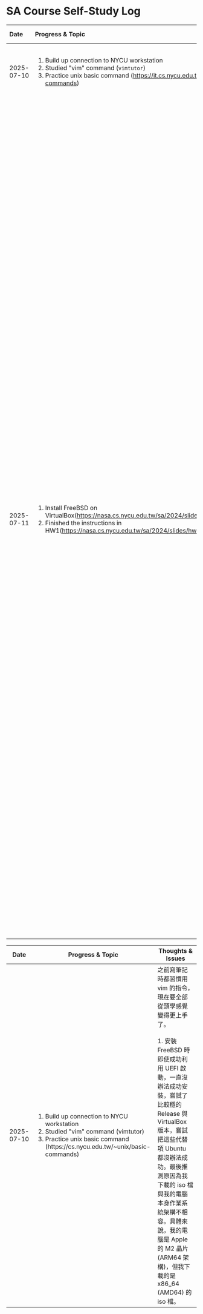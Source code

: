 # SA Course Self-Study Log

| Date| Progress & Topic| HackMD Link| Thoughts & Issues|
| :--- | :--- | :--- | :--- |
| 2025-07-10 |<ol><li> Build up connection to NYCU workstation<br><li>Studied "vim" command (`vimtutor`)<br><li>Practice unix basic command (https://it.cs.nycu.edu.tw/unix-basic-commands)</li> | <ol><li>[Unix 指令](https://hackmd.io/UhlqyrsbRDuQil3DDhtW0g)<br><li>[vimtutor](https://hackmd.io/XbgWnIVKTAqq-djge6OCgA)</li>| 之前就有學過一點點 vim 的指令。現在更全面性地整理與學習覺得更加上手了☺️  |  
| 2025-07-11 |<ol><li> Install FreeBSD on VirtualBox(https://nasa.cs.nycu.edu.tw/sa/2024/slides/01_Install_FreeBSD.pdf)<br><li>Finished the instructions in HW1(https://nasa.cs.nycu.edu.tw/sa/2024/slides/hw1.pdf)<br></li> | <ol><li>[Install FreeBSD using VirtualBox](https://hackmd.io/fIlGLmSVRbewJuD7RrZ8Wg)| <ol><li>安裝 FreeBSD 時即使成功利用 UEFI 啟動但一直沒辦法成功安裝，嘗試了比較舊的 Release 與 VirtualBox 版本、嘗試改成替代選項 Ubuntu 都沒辦法成功。最後發現是因為我下載的 iso 檔與我的電腦本機作業系統架構不相容。具體來說，我的電腦是 Apple 的 M2 晶片 (ARM64 架構)，但我下載的 iso 檔是 amd64，專門設計給 Intel/AMD 的電腦 (x86-64 架構)。原本想的是使用 VirtualBox 一樣可以相容，後來想到虛擬機硬體等設定還是依賴本機，必定會有影響。之後下載 arm64 架構的 iso 檔就順利安裝 FreeBSD 了！<li>作業中要求建立指定名稱的使用者與群組，在建立群組時取錯名字，後來用修改明字的指令輸入錯誤，導致產生了兩個群組 (一個正確名稱、一個錯誤名稱的群組)，之後查詢如何將群組刪除並下達正確指令，最後也成功將錯誤名稱的群組刪除，並順利將使用者加入我創建的群組中。🥹|  

<table>
  <thead>
    <tr>
      <th style="width: 10%;">Date</th>
      <th>Progress & Topic</th>
      <th>Thoughts & Issues</th>
    </tr>
  </thead>
  <tbody>
    <tr>
      <td>2025-07-10</td>
      <td>
        <ol>
          <li>Build up connection to NYCU workstation</li>
          <li>Studied "vim" command (vimtutor)</li>
          <li>Practice unix basic command (https://cs.nycu.edu.tw/~unix/basic-commands)</li>
        </ol>
      </td>
      <td>
        之前寫筆記時都習慣用 vim 的指令，現在要全部從頭學感覺變得更上手了。<br><br>
        1. 安裝 FreeBSD 時即使成功利用 UEFI 啟動，一直沒辦法成功安裝，嘗試了比較穩的 Release 與 VirtualBox 版本，嘗試把這些代替項 Ubuntu 都沒辦法成功。最後推測原因為我下載的 iso 檔與我的電腦本身作業系統架構不相容。具體來說，我的電腦是 Apple 的 M2 晶片 (ARM64 架構)，但我下載的是 x86_64 (AMD64) 的 iso 檔。
      </td>
    </tr>
    </tbody>
</table>
